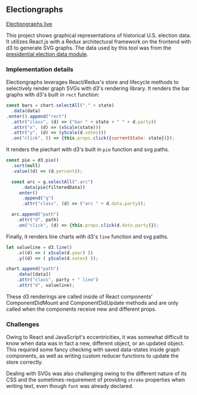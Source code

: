 ## Electiongraphs

[Electiongraphs live](https://angrobertsh.github.io/elections)

This project shows graphical representations of historical U.S. election data. It utilizes React.js with a Redux architectural framework on the frontend with d3 to generate SVG graphs. The data used by this tool was from the [presidential election data module](https://github.com/brandly/presidential-election-data).

### Implementation details

Electiongraphs leverages React/Redux's store and lifecycle methods to selectively render graph SVGs with d3's rendering library. It renders the bar graphs with d3's built in `rect` function:

```javascript
const bars = chart.selectAll("." + state)
  .data(data)
.enter().append("rect")
  .attr("class", (d) => ("bar " + state + " " + d.party))
  .attr("x", (d) => (xScale(state)))
  .attr("y", (d) => (yScale(d.votes)))
  .on("click", () => {this.props.click({currentState: state})});
```

It renders the piechart with d3's built in `pie` function and svg paths.

```javascript
const pie = d3.pie()
  .sort(null)
  .value((d) => (d.percent));

  const arc = g.selectAll(".arc")
      .data(pie(filteredData))
    .enter()
      .append("g")
      .attr("class", (d) => ("arc " + d.data.party));

  arc.append("path")
    .attr("d", path)
    .on("click", (d) => {this.props.click(d.data.party)});
```

Finally, it renders line charts with d3's `line` function and svg paths.

```javascript
let valueline = d3.line()
    .x((d) => ( xScale(d.year) ))
    .y((d) => ( yScale(d.votes) ));

chart.append("path")
    .data([data])
    .attr("class", party + " line")
    .attr("d", valueline);
```

These d3 renderings are called inside of React components' ComponentDidMount and ComponentDidUpdate methods and are only called when the components receive new and different props.

### Challenges

Owing to React and JavaScript's eccentricities, it was somewhat difficult to know when data was in fact a new, different object, or an updated object. This required some fancy checking with saved data-states inside graph components, as well as writing custom reducer functions to update the store correctly.

Dealing with SVGs was also challenging owing to the different nature of its CSS and the sometimes-requirement of providing `stroke` properties when writing text, even though `font` was already declared.
